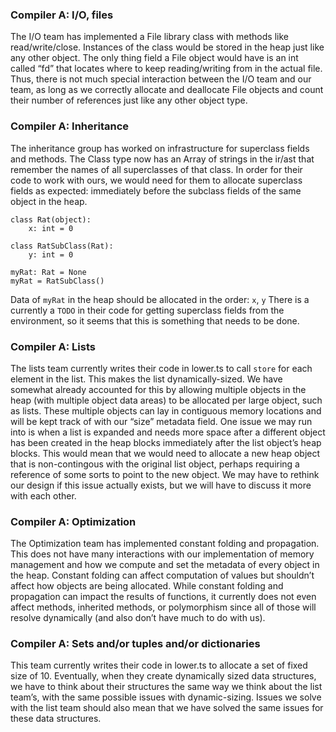 ### Compiler A: I/O, files
The I/O team has implemented a File library class with methods like read/write/close. Instances of the class would be stored in the heap just like any other object. The only thing field a File object would have is an int called “fd” that locates where to keep reading/writing from in the actual file. Thus, there is not much special interaction between the I/O team and our team, as long as we correctly allocate and deallocate File objects and count their number of references just like any other object type.

### Compiler A: Inheritance
The inheritance group has worked on infrastructure for superclass fields and methods. The Class<A> type now has an Array of strings in the ir/ast that remember the names of all superclasses of that class. In order for their code to work with ours, we would need for them to allocate superclass fields as expected: immediately before the subclass fields of the same object in the heap.
```
class Rat(object):
	x: int = 0

class RatSubClass(Rat):
	y: int = 0

myRat: Rat = None
myRat = RatSubClass()
```

Data of `myRat` in the heap should be allocated in the order: `x`, `y`
There is a currently a `TODO` in their code for getting superclass fields from the environment, so it seems that this is something that needs to be done. 

### Compiler A: Lists
The lists team currently writes their code in lower.ts to call `store` for each element in the list. This makes the list dynamically-sized. We have somewhat already accounted for this by allowing multiple objects in the heap (with multiple object data areas) to be allocated per large object, such as lists. These multiple objects can lay in contiguous memory locations and will be kept track of with our “size” metadata field. One issue we may run into is when a list is expanded and needs more space after a different object has been created in the heap blocks immediately after the list object’s heap blocks. This would mean that we would need to allocate a new heap object that is non-contingous with the original list object, perhaps requiring a reference of some sorts to point to the new object. We may have to rethink our design if this issue actually exists, but we will have to discuss it more with each other. 

### Compiler A: Optimization
The Optimization team has implemented constant folding and propagation. This does not have many interactions with our implementation of memory management and how we compute and set the metadata of every object in the heap. Constant folding can affect computation of values but shouldn’t affect how objects are being allocated. While constant folding and propagation can impact the results of functions, it currently does not even affect methods, inherited methods, or polymorphism since all of those will resolve dynamically (and also don’t have much to do with us).

### Compiler A: Sets and/or tuples and/or dictionaries
This team currently writes their code in lower.ts to allocate a set of fixed size of 10. Eventually, when they create dynamically sized data structures, we have to think about their structures the same way we think about the list team’s, with the same possible issues with dynamic-sizing. Issues we solve with the list team should also mean that we have solved the same issues for these data structures. 
